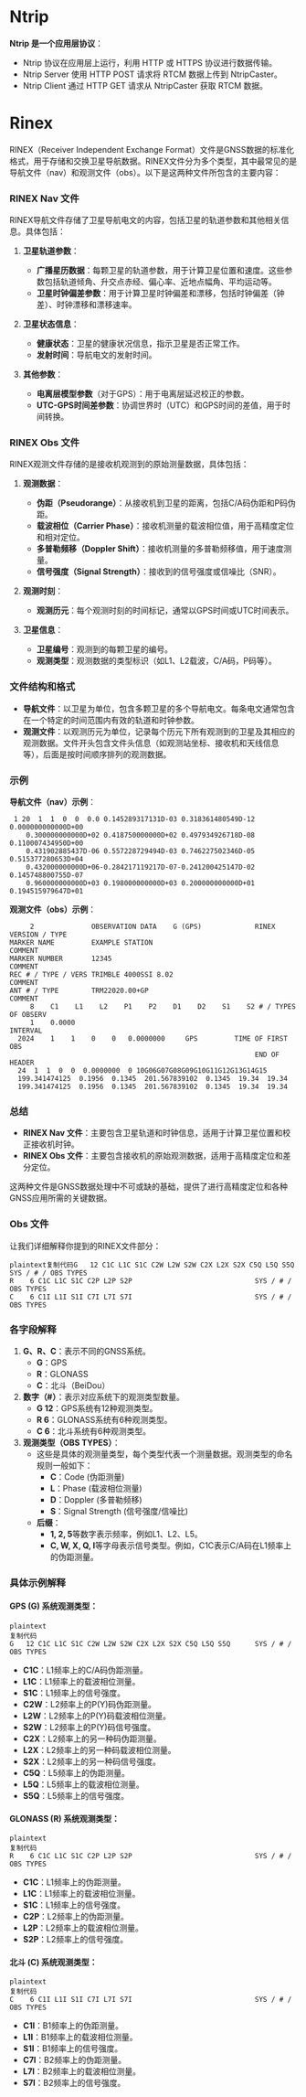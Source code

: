# Ntrip

**Ntrip 是一个应用层协议**：

- Ntrip 协议在应用层上运行，利用 HTTP 或 HTTPS 协议进行数据传输。
- Ntrip Server 使用 HTTP POST 请求将 RTCM 数据上传到 NtripCaster。
- Ntrip Client 通过 HTTP GET 请求从 NtripCaster 获取 RTCM 数据。



# Rinex

RINEX（Receiver Independent Exchange Format）文件是GNSS数据的标准化格式，用于存储和交换卫星导航数据。RINEX文件分为多个类型，其中最常见的是导航文件（nav）和观测文件（obs）。以下是这两种文件所包含的主要内容：

### RINEX Nav 文件

RINEX导航文件存储了卫星导航电文的内容，包括卫星的轨道参数和其他相关信息。具体包括：

1. **卫星轨道参数**：
   - **广播星历数据**：每颗卫星的轨道参数，用于计算卫星位置和速度。这些参数包括轨道倾角、升交点赤经、偏心率、近地点幅角、平均运动等。
   - **卫星时钟偏差参数**：用于计算卫星时钟偏差和漂移，包括时钟偏差（钟差）、时钟漂移和漂移速率。

2. **卫星状态信息**：
   - **健康状态**：卫星的健康状况信息，指示卫星是否正常工作。
   - **发射时间**：导航电文的发射时间。

3. **其他参数**：
   - **电离层模型参数**（对于GPS）：用于电离层延迟校正的参数。
   - **UTC-GPS时间差参数**：协调世界时（UTC）和GPS时间的差值，用于时间转换。

### RINEX Obs 文件

RINEX观测文件存储的是接收机观测到的原始测量数据，具体包括：

1. **观测数据**：
   - **伪距（Pseudorange）**：从接收机到卫星的距离，包括C/A码伪距和P码伪距。
   - **载波相位（Carrier Phase）**：接收机测量的载波相位值，用于高精度定位和相对定位。
   - **多普勒频移（Doppler Shift）**：接收机测量的多普勒频移值，用于速度测量。
   - **信号强度（Signal Strength）**：接收到的信号强度或信噪比（SNR）。

2. **观测时刻**：
   - **观测历元**：每个观测时刻的时间标记，通常以GPS时间或UTC时间表示。

3. **卫星信息**：
   - **卫星编号**：观测到的每颗卫星的编号。
   - **观测类型**：观测数据的类型标识（如L1、L2载波，C/A码，P码等）。

### 文件结构和格式

- **导航文件**：以卫星为单位，包含多颗卫星的多个导航电文。每条电文通常包含在一个特定的时间范围内有效的轨道和时钟参数。
- **观测文件**：以观测历元为单位，记录每个历元下所有观测到的卫星及其相应的观测数据。文件开头包含文件头信息（如观测站坐标、接收机和天线信息等），后面是按时间顺序排列的观测数据。

### 示例

**导航文件（nav）示例**：
```
 1 20  1  1  0  0  0.0 0.145289317131D-03 0.318361480549D-12 0.000000000000D+00
    0.300000000000D+02 0.418750000000D+02 0.497934926718D-08 0.110007434950D+00
    0.431902885437D-06 0.557228729494D-03 0.746227502346D-05 0.515377280653D+04
    0.432000000000D+06-0.284217119217D-07-0.241200425147D-02 0.145748800755D-07
    0.960000000000D+03 0.198000000000D+03 0.200000000000D+01 0.194515979647D+01
```

**观测文件（obs）示例**：
```
     2              OBSERVATION DATA    G (GPS)             RINEX VERSION / TYPE
MARKER NAME         EXAMPLE STATION                                    COMMENT
MARKER NUMBER       12345                                           COMMENT
REC # / TYPE / VERS TRIMBLE 4000SSI 8.02                           COMMENT
ANT # / TYPE        TRM22020.00+GP                                  COMMENT
     8    C1    L1    L2    P1    P2    D1    D2    S1    S2 # / TYPES OF OBSERV
     1    0.0000                                                       INTERVAL
  2024    1    1    0    0   0.0000000     GPS         TIME OF FIRST OBS
                                                            END OF HEADER
  24  1  1  0  0  0.0000000  0 10G06G07G08G09G10G11G12G13G14G15
  199.341474125  0.1956  0.1345  201.567839102  0.1345  19.34  19.34
  199.341474125  0.1956  0.1345  201.567839102  0.1345  19.34  19.34
```

### 总结

- **RINEX Nav 文件**：主要包含卫星轨道和时钟信息，适用于计算卫星位置和校正接收机时钟。
- **RINEX Obs 文件**：主要包含接收机的原始观测数据，适用于高精度定位和差分定位。

这两种文件是GNSS数据处理中不可或缺的基础，提供了进行高精度定位和各种GNSS应用所需的关键数据。

###  Obs 文件

让我们详细解释你提到的RINEX文件部分：

```
plaintext复制代码G   12 C1C L1C S1C C2W L2W S2W C2X L2X S2X C5Q L5Q S5Q      SYS / # / OBS TYPES
R    6 C1C L1C S1C C2P L2P S2P                              SYS / # / OBS TYPES
C    6 C1I L1I S1I C7I L7I S7I                              SYS / # / OBS TYPES
```

### 各字段解释

1. **G、R、C**：表示不同的GNSS系统。
   - **G**：GPS
   - **R**：GLONASS
   - **C**：北斗（BeiDou）
2. **数字（#）**：表示对应系统下的观测类型数量。
   - **G 12**：GPS系统有12种观测类型。
   - **R 6**：GLONASS系统有6种观测类型。
   - **C 6**：北斗系统有6种观测类型。
3. **观测类型（OBS TYPES）**：
   - 这些是具体的观测量类型，每个类型代表一个测量数据。观测类型的命名规则一般如下：
     - **C**：Code (伪距测量)
     - **L**：Phase (载波相位测量)
     - **D**：Doppler (多普勒频移)
     - **S**：Signal Strength (信号强度/信噪比)
   - **后缀**：
     - **1, 2, 5**等数字表示频率，例如L1、L2、L5。
     - **C, W, X, Q, I**等字母表示信号类型。例如，C1C表示C/A码在L1频率上的伪距测量。

### 具体示例解释

#### GPS (G) 系统观测类型：

```
plaintext
复制代码
G   12 C1C L1C S1C C2W L2W S2W C2X L2X S2X C5Q L5Q S5Q      SYS / # / OBS TYPES
```

- **C1C**：L1频率上的C/A码伪距测量。
- **L1C**：L1频率上的载波相位测量。
- **S1C**：L1频率上的信号强度。
- **C2W**：L2频率上的P(Y)码伪距测量。
- **L2W**：L2频率上的P(Y)码载波相位测量。
- **S2W**：L2频率上的P(Y)码信号强度。
- **C2X**：L2频率上的另一种码伪距测量。
- **L2X**：L2频率上的另一种码载波相位测量。
- **S2X**：L2频率上的另一种码信号强度。
- **C5Q**：L5频率上的伪距测量。
- **L5Q**：L5频率上的载波相位测量。
- **S5Q**：L5频率上的信号强度。

#### GLONASS (R) 系统观测类型：

```
plaintext
复制代码
R    6 C1C L1C S1C C2P L2P S2P                              SYS / # / OBS TYPES
```

- **C1C**：L1频率上的伪距测量。
- **L1C**：L1频率上的载波相位测量。
- **S1C**：L1频率上的信号强度。
- **C2P**：L2频率上的伪距测量。
- **L2P**：L2频率上的载波相位测量。
- **S2P**：L2频率上的信号强度。

#### 北斗 (C) 系统观测类型：

```
plaintext
复制代码
C    6 C1I L1I S1I C7I L7I S7I                              SYS / # / OBS TYPES
```

- **C1I**：B1频率上的伪距测量。
- **L1I**：B1频率上的载波相位测量。
- **S1I**：B1频率上的信号强度。
- **C7I**：B2频率上的伪距测量。
- **L7I**：B2频率上的载波相位测量。
- **S7I**：B2频率上的信号强度。